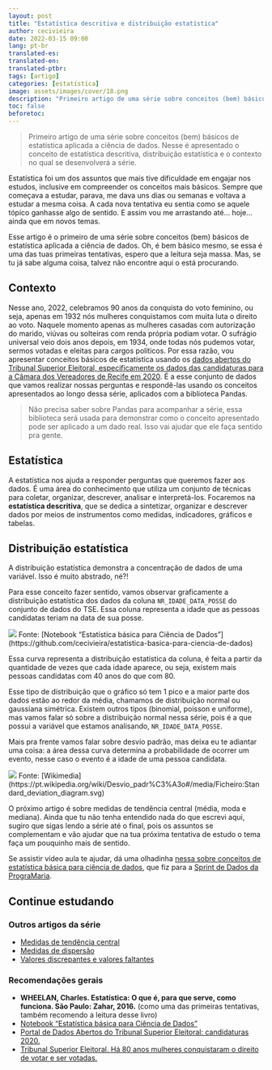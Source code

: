 ```yaml
---
layout: post
title: "Estatística descritiva e distribuição estatística"
author: cecivieira
date: 2022-03-15 09:00
lang: pt-br
translated-es: 
translated-en: 
translated-ptbr: 
tags: [artigo]
categories: [estatística]
image: assets/images/cover/18.png
description: "Primeiro artigo de uma série sobre conceitos (bem) básicos de estatística aplicada a ciência de dados. Nesse é apresentado o conceito de estatística descritiva, distribuição estatística e o contexto no qual se desenvolverá a série."
toc: false
beforetoc: 
---
```

> Primeiro artigo de uma série sobre conceitos (bem) básicos de estatística aplicada a ciência de dados. Nesse é apresentado o conceito de estatística descritiva, distribuição estatística e o contexto no qual se desenvolverá a série.

Estatística foi um dos assuntos que mais tive dificuldade em engajar nos estudos, inclusive em compreender os conceitos mais básicos. Sempre que começava a estudar, parava, me dava uns dias ou semanas e voltava a estudar a mesma coisa. A cada nova tentativa eu sentia como se aquele tópico ganhasse algo de sentido. E assim vou me arrastando até... hoje... ainda que em novos temas.

Esse artigo é o primeiro de uma série sobre conceitos (bem) básicos de estatística aplicada a ciência de dados. Oh, é bem básico mesmo, se essa é uma das tuas primeiras tentativas, espero que a leitura seja massa. Mas, se tu já sabe alguma coisa, talvez não encontre aqui o está procurando.

## Contexto

Nesse ano, 2022, celebramos 90 anos da conquista do voto feminino, ou seja, apenas em 1932 nós mulheres conquistamos com muita luta o direito ao voto. Naquele momento apenas as mulheres casadas com autorização do marido, viúvas ou solteiras com renda própria podiam votar. O sufrágio universal veio dois anos depois, em 1934, onde todas nós pudemos votar, sermos votadas e eleitas para cargos políticos. Por essa razão, vou apresentar conceitos básicos de estatística usando os [dados abertos do Tribunal Superior Eleitoral, especificamente os dados das candidaturas para a Câmara dos Vereadores de Recife em 2020](https://dadosabertos.tse.jus.br/dataset/candidatos-2020-subtemas). É a esse conjunto de dados que vamos realizar nossas perguntas e respondê-las usando os conceitos apresentados ao longo dessa série, aplicados com a biblioteca Pandas.

> Não precisa saber sobre Pandas para acompanhar a série, essa biblioteca será usada para demonstrar como o conceito apresentado pode ser aplicado a um dado real. Isso vai ajudar que ele faça sentido pra gente.

## Estatística

A estatística nos ajuda a responder perguntas que queremos fazer aos dados. É uma área do conhecimento que utiliza um conjunto de técnicas para coletar, organizar, descrever, analisar e interpretá-los. Focaremos na **estatística descritiva**, que se dedica a sintetizar, organizar e descrever dados por meios de instrumentos como medidas, indicadores, gráficos e tabelas.

## Distribuição estatística

A distribuição estatística demonstra a concentração de dados de uma variável. Isso é muito abstrado, né?!

Para esse conceito fazer sentido, vamos observar graficamente a distribuição estatística dos dados da coluna `NR_IDADE_DATA_POSSE` do conjunto de dados do TSE. Essa coluna representa a idade que as pessoas candidatas teriam na data de sua posse. 

<img class="rounded mx-auto d-block" src="../../assets/images/serie-estatistica-para-ciencia-dados/distribuicao.png">
Fonte: [Notebook “Estatística básica para Ciência de Dados”](https://github.com/cecivieira/estatistica-basica-para-ciencia-de-dados)

Essa curva representa a distribuição estatística da coluna, é feita a partir da quantidade de vezes que cada idade aparece, ou seja, existem mais pessoas candidatas com 40 anos do que com 80.

Esse tipo de distribuição que o gráfico só tem 1 pico e a maior parte dos dados estão ao redor da média, chamamos de distribuição normal ou gaussiana simétrica. Existem outros tipos (binomial, poisson e uniforme), mas vamos falar só sobre a distribuição normal nessa série, pois é a que possui a variável que estamos analisando, `NR_IDADE_DATA_POSSE`.

Mais pra frente vamos falar sobre desvio padrão, mas deixa eu te adiantar uma coisa: a área dessa curva determina a probabilidade de ocorrer um evento, nesse caso o evento é a idade de uma pessoa candidata.

<img class="rounded mx-auto d-block" src="../../assets/images/serie-estatistica-para-ciencia-dados/desvio-padrao-diagrama.svg">
Fonte: [Wikimedia](https://pt.wikipedia.org/wiki/Desvio_padr%C3%A3o#/media/Ficheiro:Standard_deviation_diagram.svg)

O próximo artigo é sobre medidas de tendência central (média, moda e mediana). Ainda que tu não tenha entendido nada do que escrevi aqui, sugiro que sigas lendo a série até o final, pois os assuntos se complementam e vão ajudar que na tua próxima tentativa de estudo o tema faça um pouquinho mais de sentido.

Se assistir vídeo aula te ajudar, dá uma olhadinha [nessa sobre conceitos de estatística básica para ciência de dados](https://youtu.be/xiZwte8D1Xs), que fiz para a [Sprint de Dados da PrograMaria](https://youtube.com/playlist?list=PL7h1S1pOf5-t13ktXkAIX5_ZG2nXpU8rE).

## Continue estudando

### Outros artigos da série

- [Medidas de tendência central](https://cecivieira.com/medidas-de-tendencia-central/)
- [Medidas de dispersão](https://cecivieira.com/medidas-de-dispersao/)
- [Valores discrepantes e valores faltantes](https://cecivieira.com/valores-discrepantes-e-valores-faltantes/)

### Recomendações gerais

- **WHEELAN, Charles. Estatística: O que é, para que serve, como funciona. São Paulo: Zahar, 2016.** (como uma das primeiras tentativas, também recomendo a leitura desse livro)
- [Notebook “Estatística básica para Ciência de Dados”](https://github.com/cecivieira/estatistica-basica-para-ciencia-de-dados)
- [Portal de Dados Abertos do Tribunal Superior Eleitoral: candidaturas 2020.](https://dadosabertos.tse.jus.br/dataset/candidatos-2020-subtemas)
- [Tribunal Superior Eleitoral. Há 80 anos mulheres conquistaram o direito de votar e ser votadas.](https://www.tse.jus.br/imprensa/noticias-tse/2013/Marco/ha-80-anos-mulheres-conquistaram-o-direito-de-votar-e-ser-votadas)